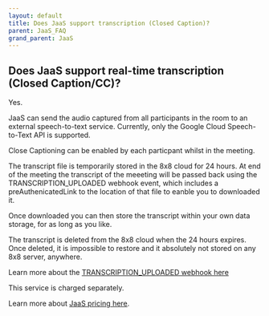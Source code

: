 ```yaml
---
layout: default
title: Does JaaS support transcription (Closed Caption)?
parent: JaaS_FAQ
grand_parent: JaaS
---
```


## Does JaaS support real-time transcription (Closed Caption/CC)?

Yes.

JaaS can send the audio captured from all participants in the room to an external speech-to-text service. Currently, only the Google Cloud Speech-to-Text API is supported.

Close Captioning can be enabled by each particpant whilst in the meeting.  

The transcript file is temporarily stored in the 8x8 cloud for 24 hours.  At end of the meeting the transcript of the meeeting will be passed back using the TRANSCRIPTION_UPLOADED webhook event, which 
includes a preAuthenicatedLink to the location of that file to eanble you to downloaded it.

Once downloaded you can then store the transcript within your own data storage, for as long as you like.  

The transcript is deleted from the 8x8 cloud when the 24 hours expires. Once deleted, it is impossible to restore and it absolutely not stored on any 8x8 server, anywhere.

Learn more about the [TRANSCRIPTION_UPLOADED webhook here](https://developer.8x8.com/jaas/docs/webhooks-payload#transcription_uploaded)

This service is charged separately.

Learn more about [JaaS pricing here](https://jaas.8x8.vc/#/pricing).
